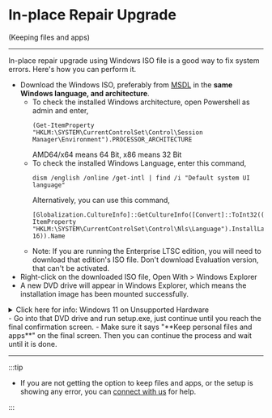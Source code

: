 # In-place Repair Upgrade

(Keeping files and apps)

---

In-place repair upgrade using Windows ISO file is a good way to fix system errors. Here's how you can perform it.

-   Download the Windows ISO, preferably from [MSDL](https://msdl.gravesoft.dev/) in the **same Windows language, and architecture**.
    -   To check the installed Windows architecture, open Powershell as admin and enter,  
        ```
		(Get-ItemProperty "HKLM:\SYSTEM\CurrentControlSet\Control\Session Manager\Environment").PROCESSOR_ARCHITECTURE
		```
        AMD64/x64 means 64 Bit, x86 means 32 Bit
    -   To check the installed Windows Language, enter this command,  
        ```
		dism /english /online /get-intl | find /i "Default system UI language"
		```
		Alternatively, you can use this command,  
		```
		[Globalization.CultureInfo]::GetCultureInfo([Convert]::ToInt32((Get-ItemProperty "HKLM:\SYSTEM\CurrentControlSet\Control\Nls\Language").InstallLanguage, 16)).Name
		```
    -   Note: If you are running the Enterprise LTSC edition, you will need to download that edition's ISO file. Don't download Evaluation version, that can't be activated.
-   Right-click on the downloaded ISO file, Open With > Windows Explorer
-   A new DVD drive will appear in Windows Explorer, which means the installation image has been mounted successfully.
<details>
  <summary>Click here for info: Windows 11 on Unsupported Hardware</summary>
- If you're using Windows 11 or upgrading from Windows 10, you may encounter errors due to unsupported hardware.
- To resolve this, you need to install IoT Enterprise 24H2 (2024) edition which is [officially supported](https://learn.microsoft.com/windows/iot/iot-enterprise/Hardware/System_Requirements?tabs=Windows11LTSC#optional-minimum-requirements) on unsupported hardware. 
  - To do that, open the command prompt as admin and,
  - Enter the below command if you are using normal Windows 11 24H2 ISO  
`reg add "HKLM\SOFTWARE\Microsoft\Windows NT\CurrentVersion" /v EditionID /d IoTEnterprise /f`
  - Enter the below command if you are using Windows 11 LTSC 2024 ISO  
`reg add "HKLM\SOFTWARE\Microsoft\Windows NT\CurrentVersion" /v EditionID /d IoTEnterpriseS /f`
- Now quickly run setup.exe as described below.
</details>
-   Go into that DVD drive and run setup.exe, just continue until you reach the final confirmation screen.
-   Make sure it says "**Keep personal files and apps**" on the final screen. Then you can continue the process and wait until it is done.

---

:::tip

-   If you are not getting the option to keep files and apps, or the setup is showing any error, you can [connect with us](troubleshoot.md) for help.

:::
